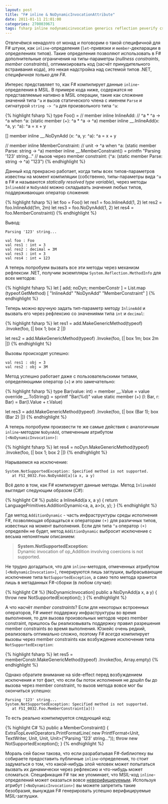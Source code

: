 ```yaml
---
layout: post
title: "F# inline & NoDynamicInvocationAttribute"
date: 2011-01-11 21:01:00
categories: 2700039671
tags: fsharp inline nodynamicinvocation generics reflection peverify csharp
---
```

Отвлечёмся ненадолго от монад и поговорим о такой специфичной для F# штуки, как `inline`-определения (`let`-привязки и `member`-декларации в определениях типов). Такие определения позволяют использовать в F# дополнительные ограничения на типы-параметры (*nullness constraints*, *member constraints*), оптимизировать код (засчёт принудительного встраивания кода), это некая надстройка над системой типов .NET, *специфичная только для F#*.

Интерес представляет то, как F# компилирует данные `inline`-определения в MSIL. В примере кода ниже, содержатся не представляемые нативно в MSIL операции, такие как сложение значений типа `^a` и вызов статического члена с именем `Parse` и сигнатурой `string -> ^a` для произвольного типа `^a`:

{% highlight fsharp %}
type Foo() =
  // member inline InlineAdd:
  //     ^a * ^a -> ^a when ^a: (static member (+): ^a * ^a -> ^a)
  member inline __.InlineAdd(x: ^a, y: ^a): ^a = x + y

  [<NoDynamicInvocation>]
  member inline __.NoDynAdd (x: ^a, y: ^a): ^a = x + y

  // member inline MemberConstraint:
  //     unit -> ^a when ^a: (static member Parse: string -> ^a)
  member inline __.MemberConstraint() =
    printfn "Parsing '123' string..."
    // вызов через member constraint:
    (^a: (static member Parse: string -> ^a) "123")
{% endhighlight %}

Данный код прекрасно работает, когда типы всех типов-параметров известны на момент компиляции (собственно, типы-параметры вида `^a` в F# и называются *statically resolved type variable*), через методы `InlineAdd` и `NoDynAdd` можно складывать значения любых типов, поддерживающих оператор сложения:

{% highlight fsharp %}
let foo = Foo()
let res1 = foo.InlineAdd(1, 2)
let res2 = foo.InlineAdd(1m, 2m)
let res3 = foo.NoDynAdd(1, 2)
let res4 = foo.MemberConstraint<int>()
{% endhighlight %}

Вывод:

```
Parsing '123' string...

val foo : Foo
val res1 : int = 3
val res2 : decimal = 3M
val res3 : int = 3
val res4 : int = 123
```
А теперь попробуем вызвать все эти методы через механизм рефлексии .NET, получим экземпляры `System.Reflection.MethodInfo` для всех методов:

{% highlight fsharp %}
let [ add; noDyn; memberConstr ] =
  List.map (typeof<Foo>.GetMethod) [ "InlineAdd"
                                     "NoDynAdd"
                                     "MemberConstraint" ]
{% endhighlight %}

Теперь можно вручную задать тип-параметр методу `InlineAdd` и вызвать его через рефлексию со значениями типа `int` и `decimal`:

{% highlight fsharp %}
let res1 = add.MakeGenericMethod(typeof<int>)
              .Invoke(foo, [| box 1; box 2 |])

let res2 = add.MakeGenericMethod(typeof<decimal>)
              .Invoke(foo, [| box 1m; box 2m |])
{% endhighlight %}

Вызовы происходят успешно:
    
    val res1 : obj = 3
    val res2 : obj = 3M

Метод успешно работает даже с пользовательскими типами, определяющими оператор (+) и это замечательно:

{% highlight fsharp %}
type Bar(value: int) =
  member __.Value = value
  override __.ToString() = sprintf "Bar(%d)" value
  static member (+) (l: Bar, r: Bar) = Bar(l.Value + r.Value)

let res3 = add.MakeGenericMethod(typeof<Bar>)
              .Invoke(foo, [| box (Bar 1); box (Bar 2) |])
{% endhighlight %}

А теперь попробуем произвести те же самые действия с аналогичным `inline`-методом `NoDynAdd`, отмеченным атрибутом `[<NoDynamicInvocation>]`:

{% highlight fsharp %}
let res4 = noDyn.MakeGenericMethod(typeof<int>)
                .Invoke(foo, [| box 1; box 2 |])
{% endhighlight %}

Нарываемся на исключение:

    System.NotSupportedException: Specified method is not supported.
       at FSI_0032.Foo.NoDynAdd[a](a x, a y)

Всё дело в том, как F# компилирует данные методы. Метод `InlineAdd` выглядит следующим образом (C#):

{% highlight C# %}
public a InlineAdd<a>(a x, a y) {
  return LanguagePrimitives.AdditionDynamic<a, a, a>(x, y);
}
{% endhighlight %}

Где метод `AdditionDynamic` - часть инфраструктуры среды исполнения F#, позволяющая обращаться к операторам `(+)` для различных типов, известных на момент выполнения. Если для типа `^a` оператор `(+)` определён не будет, метод `AdditionDynamic` выбросит исключение с весьма непонятным описанием:

> **System.NotSupportedException:**<br/>
> Dynamic invocation of op_Addition involving coercions is not supported.

Не трудно догадаться, что для `inline`-методов, отмеченных атрибутом `[<NoDynamicInvocation>]`, генерируются лишь заглушки, выбрасывающие исключение типа `NotSupportedException`, а само тело метода хранится лишь в метаданных F#-сборки (в любом случае):

{% highlight C# %}
[NoDynamicInvocation]
public a NoDynAdd<a>(a x, a y) {
  throw new NotSupportedException();
}
{% endhighlight %}

А что насчёт *member constraints*? Если для некоторых встроенных операторов, F# имеет поддержку инфраструктуры во время выполнения, то для вызова произвольных методов через member constraint, пришлось бы реализовывать поддержку правил разрешения member constraints во время выполнения. Юзкейс очень редкий, реализовать оптимально сложно, поэтому F# *всегда* компилирует вызовы через member constraints как возбуждение исключения типа `NotSupportedException`:

{% highlight fsharp %}
let res5 = memberConstr.MakeGenericMethod(typeof<int>)
                       .Invoke(foo, Array.empty)
{% endhighlight %}

Однако обратите внимание на side-effect перед возбуждением исключения и тот факт, что если бы поток исполнения не дошёл бы до вызова через member constraint, то вызов метода вовсе мог бы окончиться успешно:

    Parsing '123' string...
    System.NotSupportedException: Specified method is not supported.
       at FSI_0032.Foo.MemberConstraint[a]()

То есть реально компилируется следующий код:

{% highlight C# %}
public a MemberConstraint<a>() {
  ExtraTopLevelOperators.PrintFormatLine<Unit>(
      new PrintfFormat<Unit, TextWriter, Unit, Unit, Unit>("Parsing '123' string..."));
  throw new NotSupportedException();
}
{% endhighlight %}

Мораль сей басни такова, что если разрабатывая F#-библиотеку вы собираете предоставить публичные `inline`-определения, то стоит задуматься о том, что какой-нибудь злой человек может попытаться вызвать их динамически через рефлексию и что-нибудь может сломаться. Спецификация F# так же упоминает, что MSIL-код `inline`-определений может оказаться вовсе [неверифицируемым](http://www.google.com/search?hl=en&source=hp&biw=1574&bih=913&q=PEVerify&aq=f&aqi=g5g-v5&aql=&oq=&gs_rfai=). Используя атрибут `[<NoDynamicInvocation>]` вы можете запретить такие безобразия, вынуждая F# генерировать успешно верифицируемые MSIL-заглушки.